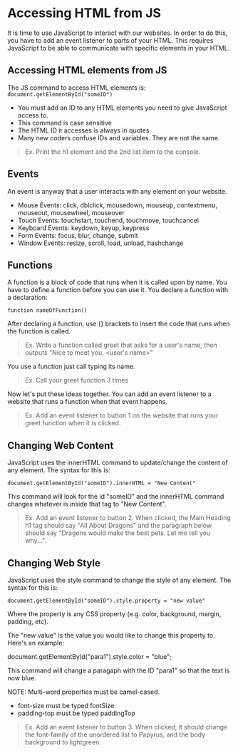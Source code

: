 # Accessing HTML from JS

It is time to use JavaScript to interact with our websites. In order to do this, you have to add an event listener to parts of your HTML. This requires JavaScript to be able to communicate with specific elements in your HTML.

## Accessing HTML elements from JS

The JS command to access HTML elements is:
`document.getElementById("someID")`

- You must add an ID to any HTML elements you need to give JavaScript access to.
- This command is case sensitive
- The HTML ID it accesses is always in quotes
- Many new coders confuse IDs and variables. They are not the same.

> Ex. Print the h1 element and the 2nd list item to the console.

## Events

An event is anyway that a user interacts with any element on your website.

- Mouse Events: click, dblclick, mousedown, mouseup, contextmenu, mouseout, mousewheel, mouseover
- Touch Events: touchstart, touchend, touchmove, touchcancel
- Keyboard Events: keydown, keyup, keypress
- Form Events: focus, blur, change, submit
- Window Events: resize, scroll, load, unload, hashchange

## Functions

A function is a block of code that runs when it is called upon by name. You have to define a function before you can use it. You declare a function with a declaration:

`function nameOfFunction()`

After declaring a function, use {} brackets to insert the code that runs when the function is called.

> Ex. Write a function called greet that asks for a user's name, then outputs "Nice to meet you, <user's name>"

You use a function just call typing its name.

> Ex. Call your greet function 3 times

Now let's put these ideas together. You can add an event listener to a website that runs a function when that event happens.

> Ex. Add an event listener to button 1 on the website that runs your greet function when it is clicked.

## Changing Web Content

JavaScript uses the innerHTML command to update/change the content of any element. The syntax for this is:

`document.getElementById("someID").innerHTML = "New Content"`

This command will look for the id "someID" and the innerHTML command changes whatever is inside that tag to "New Content".

> Ex. Add an event listener to button 2. When clicked, the Main Heading h1 tag should say "All About Dragons" and the paragraph below should say "Dragons would make the best pets. Let me tell you why...".

## Changing Web Style

JavaScript uses the style command to change the style of any element. The syntax for this is:

`document.getElementById("someID").style.property = "new value"`

Where the property is any CSS property (e.g. color, background, margin, padding, etc).

The "new value" is the value you would like to change this property to. Here's an example:

document.getElementById("para1").style.color = "blue";

This command will change a paragaph with the ID "para1" so that the text is now blue.

NOTE: Multi-word properties must be camel-cased.

- font-size must be typed fontSize
- padding-top must be typed paddingTop

> Ex. Add an event listener to button 3. When clicked, it should change the font-family of the unordered list to Papyrus, and the body background to lightgreen.
